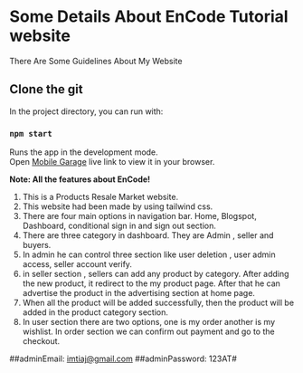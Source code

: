 # Some Details About EnCode Tutorial website

There Are Some Guidelines About My Website

## Clone the git

In the project directory, you can run with:

### `npm start`

Runs the app in the development mode.\
Open [Mobile Garage](https://mobile-garage-19557.web.app/) live link to view it in your browser.

**Note: All the features about EnCode!**

1. This is a Products Resale Market website.
2. This website had been made by using tailwind css.
3. There are four main options in navigation bar. Home, Blogspot, Dashboard, conditional sign in and sign out section.
4. There are three category in dashboard. They are Admin , seller and buyers.
5. In admin he can control three section like user deletion , user admin access, seller account verify.
6. in seller section , sellers can add any product by category. After adding the new product, it redirect to the my product page. After that he can advertise the product in the advertising section at home page.
7. When all the product will be added successfully, then the product will be added in the product category section.
8. In user section there are two options, one is my order another is my wishlist. In order section we can confirm out payment and go to the checkout.

##adminEmail: imtiaj@gmail.com
##adminPassword: 123AT#
